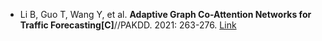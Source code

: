 * Li B, Guo T, Wang Y, et al. <b>Adaptive Graph Co-Attention Networks for Traffic Forecasting[C]</b>//PAKDD. 2021: 263-276. [Link](https://link.springer.com/chapter/10.1007/978-3-030-75762-5_22)